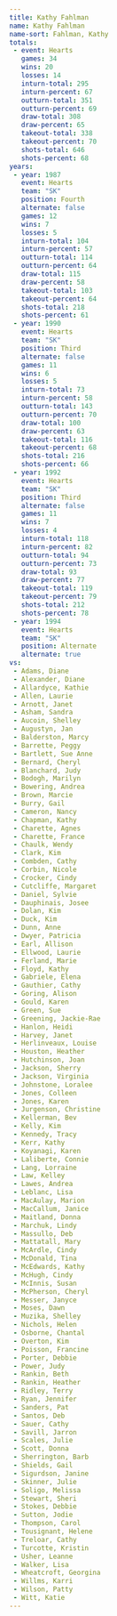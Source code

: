 ```yaml
---
title: Kathy Fahlman
name: Kathy Fahlman
name-sort: Fahlman, Kathy
totals:
 - event: Hearts
   games: 34
   wins: 20
   losses: 14
   inturn-total: 295
   inturn-percent: 67
   outturn-total: 351
   outturn-percent: 69
   draw-total: 308
   draw-percent: 65
   takeout-total: 338
   takeout-percent: 70
   shots-total: 646
   shots-percent: 68
years:
 - year: 1987
   event: Hearts
   team: "SK"
   position: Fourth
   alternate: false
   games: 12
   wins: 7
   losses: 5
   inturn-total: 104
   inturn-percent: 57
   outturn-total: 114
   outturn-percent: 64
   draw-total: 115
   draw-percent: 58
   takeout-total: 103
   takeout-percent: 64
   shots-total: 218
   shots-percent: 61
 - year: 1990
   event: Hearts
   team: "SK"
   position: Third
   alternate: false
   games: 11
   wins: 6
   losses: 5
   inturn-total: 73
   inturn-percent: 58
   outturn-total: 143
   outturn-percent: 70
   draw-total: 100
   draw-percent: 63
   takeout-total: 116
   takeout-percent: 68
   shots-total: 216
   shots-percent: 66
 - year: 1992
   event: Hearts
   team: "SK"
   position: Third
   alternate: false
   games: 11
   wins: 7
   losses: 4
   inturn-total: 118
   inturn-percent: 82
   outturn-total: 94
   outturn-percent: 73
   draw-total: 93
   draw-percent: 77
   takeout-total: 119
   takeout-percent: 79
   shots-total: 212
   shots-percent: 78
 - year: 1994
   event: Hearts
   team: "SK"
   position: Alternate
   alternate: true
vs:
 - Adams, Diane
 - Alexander, Diane
 - Allardyce, Kathie
 - Allen, Laurie
 - Arnott, Janet
 - Asham, Sandra
 - Aucoin, Shelley
 - Augustyn, Jan
 - Balderston, Marcy
 - Barrette, Peggy
 - Bartlett, Sue Anne
 - Bernard, Cheryl
 - Blanchard, Judy
 - Bodogh, Marilyn
 - Bowering, Andrea
 - Brown, Marcie
 - Burry, Gail
 - Cameron, Nancy
 - Chapman, Kathy
 - Charette, Agnes
 - Charette, France
 - Chaulk, Wendy
 - Clark, Kim
 - Combden, Cathy
 - Corbin, Nicole
 - Crocker, Cindy
 - Cutcliffe, Margaret
 - Daniel, Sylvie
 - Dauphinais, Josee
 - Dolan, Kim
 - Duck, Kim
 - Dunn, Anne
 - Dwyer, Patricia
 - Earl, Allison
 - Ellwood, Laurie
 - Ferland, Marie
 - Floyd, Kathy
 - Gabriele, Elena
 - Gauthier, Cathy
 - Goring, Alison
 - Gould, Karen
 - Green, Sue
 - Greening, Jackie-Rae
 - Hanlon, Heidi
 - Harvey, Janet
 - Herlinveaux, Louise
 - Houston, Heather
 - Hutchinson, Joan
 - Jackson, Sherry
 - Jackson, Virginia
 - Johnstone, Loralee
 - Jones, Colleen
 - Jones, Karen
 - Jurgenson, Christine
 - Kellerman, Bev
 - Kelly, Kim
 - Kennedy, Tracy
 - Kerr, Kathy
 - Koyanagi, Karen
 - Laliberte, Connie
 - Lang, Lorraine
 - Law, Kelley
 - Lawes, Andrea
 - Leblanc, Lisa
 - MacAulay, Marion
 - MacCallum, Janice
 - Maitland, Donna
 - Marchuk, Lindy
 - Massullo, Deb
 - Mattatall, Mary
 - McArdle, Cindy
 - McDonald, Tina
 - McEdwards, Kathy
 - McHugh, Cindy
 - McInnis, Susan
 - McPherson, Cheryl
 - Messer, Janyce
 - Moses, Dawn
 - Muzika, Shelley
 - Nichols, Helen
 - Osborne, Chantal
 - Overton, Kim
 - Poisson, Francine
 - Porter, Debbie
 - Power, Judy
 - Rankin, Beth
 - Rankin, Heather
 - Ridley, Terry
 - Ryan, Jennifer
 - Sanders, Pat
 - Santos, Deb
 - Sauer, Cathy
 - Savill, Jarron
 - Scales, Julie
 - Scott, Donna
 - Sherrington, Barb
 - Shields, Gail
 - Sigurdson, Janine
 - Skinner, Julie
 - Soligo, Melissa
 - Stewart, Sheri
 - Stokes, Debbie
 - Sutton, Jodie
 - Thompson, Carol
 - Tousignant, Helene
 - Treloar, Cathy
 - Turcotte, Kristin
 - Usher, Leanne
 - Walker, Lisa
 - Wheatcroft, Georgina
 - Willms, Karri
 - Wilson, Patty
 - Witt, Katie
---
```

